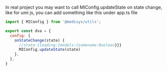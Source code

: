In real project you may want to call MIConfig.updateState on state change, like for umi js, you can add something like this under app.ts file

```js
import { MIConfig } from '@medisys/utils';

export const dva = {
  config: {
    onStateChange(state) {
      //state:{loading:{models:{somename:Boolean}}}
      MIConfig.updateState(state)
    },
  },
}
```
